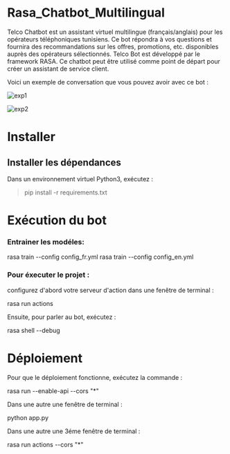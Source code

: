 # Rasa_Chatbot_Multilingual

Telco Chatbot est un assistant virtuel multilingue (français/anglais) pour les opérateurs téléphoniques tunisiens. Ce bot répondra à vos questions et fournira des recommandations sur les offres, promotions, etc. disponibles auprès des opérateurs sélectionnés. 
Telco Bot est développé par le framework RASA. Ce chatbot peut être utilisé comme point de départ pour créer un assistant de service client.

Voici un exemple de conversation que vous pouvez avoir avec ce bot :

![exp1](https://user-images.githubusercontent.com/47745783/185938094-1fc73719-7ac4-4d95-aeb4-44309554be24.PNG)



![exp2](https://user-images.githubusercontent.com/47745783/185938179-6e0253be-590c-4ef0-8ca1-aff8c4850b3c.PNG)


# Installer 

## Installer les dépendances

Dans un environnement virtuel Python3, exécutez :

> pip install -r requirements.txt
    
# Exécution du bot 

### Entrainer les modéles: 

rasa train --config config_fr.yml 
rasa train --config config_en.yml

### Pour éxecuter le projet : 

configurez d'abord votre serveur d'action dans une fenêtre de terminal :

rasa run actions 

Ensuite, pour parler au bot, exécutez :

rasa shell --debug

# Déploiement 

Pour que le déploiement fonctionne, exécutez la commande :

rasa run --enable-api --cors "*" 

Dans une autre une fenêtre de terminal :

python app.py 

Dans une autre une 3éme fenêtre de terminal :

rasa run actions --cors "*"
